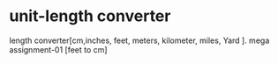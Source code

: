 # unit-length converter
length converter[cm,inches, feet, meters, kilometer, miles, Yard ]. mega assignment-01 [feet to cm]
